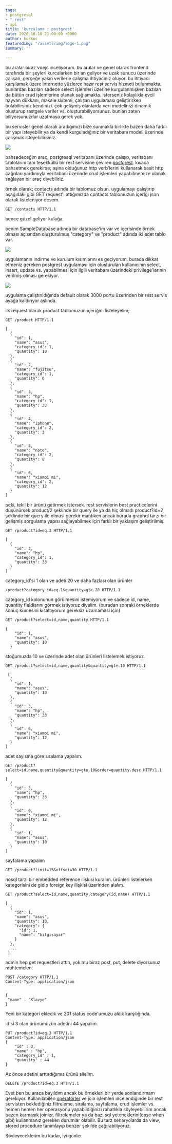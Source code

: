 ```yaml
---
tags:
- postgresql
- " rest"
- api
title: 'kurcalama : postgrest'
date: 2020-10-18 21:00:00 +0000
author: kurkoc
featuredimg: "/assets/img/logo-1.png"
summary: ''

---
```

bu aralar biraz vuejs inceliyorum. bu aralar ve genel olarak frontend tarafında bir şeyleri kurcalarken bir an geliyor ve uzak sunucu üzerinde çalışan, gerçeğe yakın verilerle çalışma ihtiyacınız oluyor. bu ihtiyacı karşılamak üzere internette yüzlerce hazır rest servis hizmeti bulunmakta. bunlardan bazıları sadece select işlemleri üzerine kurgulanmışken bazıları da bütün crud işlemlerine olanak sağlamakta. isterseniz kolaylıkla evcil hayvan dükkanı, makale sistemi, çalışan uygulaması geliştirirken bulabilirsiniz kendinizi.  çok gelişmiş olanlarda veri modelinizi dinamik oluşturup rastgele veriler vs. oluşturabiliyorsunuz. bunları zaten biliyorsunuzdur uzatmaya gerek yok.

bu servisler genel olarak aradığımızı bize sunmakla birlikte bazen daha farklı bir yapı isteyebilir ya da kendi kurguladığınız bir veritabanı modeli üzerinde çalışmak isteyebilirsiniz.

![](/assets/img/logo-1.png)

bahsedeceğim araç, postgresql veritabanı üzerinde çalışıp, veritabanı tablolarını tam teşekküllü bir rest servisine çeviren [postgrest](http://postgrest.org/). kısaca bahsetmek gerekirse; aşina olduğunuz http verb'lerini kullanarak basit http çağrıları yardımıyla veritabanı üzerinde crud işlemleri yapabilmemize olanak sağlayan bir araç diyebiliriz.

örnek olarak; contacts adında bir tablomuz olsun. uygulamayı çalıştırıp aşağıdaki gibi GET request'i attığımızda contacts tablomuzun içeriği json olarak listeleniyor desem.

    GET /contacts HTTP/1.1

bence güzel geliyor kulağa.

benim SampleDatabase adında bir database'im var ve içerisinde örnek olması açısından oluşturulmuş "category" ve "product" adında iki adet tablo var.

![](/assets/img/db_schema.png)

uygulamanın indirme ve kurulum kısımlarını es geçiyorum. burada dikkat etmeniz gereken postgrest uygulaması için oluşturulan kullanıcının select, insert, update vs. yapabilmesi için ilgili veritabanı üzerindeki privilege'larının verilmiş olması gerekiyor.

![](/assets/img/run.PNG)

uygulama çalıştırıldığında default olarak 3000 portu üzerinden bir rest servis ayağa kaldırıyor aslında.

ilk request olarak product tablomuzun içeriğini listeleyelim;

    GET /product HTTP/1.1
    
    [
      {
        "id": 1,
        "name": "asus",
        "category_id": 1,
        "quantity": 10
      },
      {
        "id": 2,
        "name": "fujitsu",
        "category_id": 1,
        "quantity": 6
      },
      {
        "id": 3,
        "name": "hp",
        "category_id": 1,
        "quantity": 33
      },
      {
        "id": 4,
        "name": "iphone",
        "category_id": 2,
        "quantity": 3
      },
      {
        "id": 5,
        "name": "note",
        "category_id": 2,
        "quantity": 8
      },
      {
        "id": 6,
        "name": "xiamoi mi",
        "category_id": 2,
        "quantity": 12
      }
    ]

peki, tekil bir ürünü getirmek istersek. rest servislerin best practicelerini düşünürsek product/2 şeklinde bir query ile ya da hiç olmadı product?id=2 şeklinde bir query ile olması gerekir mantıken ancak burada graphql tarzı bir gelişmiş sorgulama yapısı sağlayabilmek için farklı bir yaklaşım geliştirilmiş.

    GET /product?id=eq.3 HTTP/1.1

    [
      {
        "id": 3,
        "name": "hp",
        "category_id": 1,
        "quantity": 33
      }
    ]

category_id'si 1 olan ve adeti 20 ve daha fazlası olan ürünler

    /product?category_id=eq.1&quantity=gte.20 HTTP/1.1

category_id kolonunun görülmesini istemiyorum ve sadece id, name, quantity fieldlarını görmek istiyoruz diyelim. (buradan sonraki örneklerde sonuç kümesini kısaltıyorum gereksiz uzamaması için)

    GET /product?select=id,name,quantity HTTP/1.1
    
    {
        "id": 1,
        "name": "asus",
        "quantity": 10
      }

stoğumuzda 10 ve üzerinde adet olan ürünleri listelemek istiyoruz.

    GET /product?select=id,name,quantity&quantity=gte.10 HTTP/1.1
    
     [
      {
        "id": 1,
        "name": "asus",
        "quantity": 10
      },
      {
        "id": 3,
        "name": "hp",
        "quantity": 33
      },
      {
        "id": 6,
        "name": "xiamoi mi",
        "quantity": 12
      }
    ]

adet sayısına göre sıralama yapalım.

    GET /product?select=id,name,quantity&quantity=gte.10&order=quantity.desc HTTP/1.1
    
    [
      {
        "id": 3,
        "name": "hp",
        "quantity": 33
      },
      {
        "id": 6,
        "name": "xiamoi mi",
        "quantity": 12
      },
      {
        "id": 1,
        "name": "asus",
        "quantity": 10
      }
    ]

sayfalama yapalım

    GET /product?limit=15&offset=30 HTTP/1.1

nosql tarzı bir embedded reference ilişkisi kuralım. ürünleri listelerken kategorisini de gidip foreign key ilişkisi üzerinden alalım.

    GET /product?select=id,name,quantity,category(id,name) HTTP/1.1

    [
      {
        "id": 1,
        "name": "asus",
        "quantity": 10,
        "category": {
          "id": 1,
          "name": "bilgisayar"
        }
      },
      ...
     ]

admin hep get requestleri attın, yok mu biraz post, put, delete diyorsunuz muhtemelen.

    POST /category HTTP/1.1
    Content-Type: application/json
    
    
    {
     "name" : "Klavye"
    }

Yeni bir kategori ekledik ve 201 status code'umuzu aldık karşılığında.

id'si 3 olan ürünümüzün adetini 44 yapalım.

    PUT /product?id=eq.3 HTTP/1.1
    Content-Type: application/json
    {
     	"id" : 3,
     	"name" : "hp",
     	"category_id" : 1,
     	"quantity" : 44
    }

Az önce adetini arttırdığımız ürünü silelim.

    DELETE /product?id=eq.3 HTTP/1.1

Evet ben bu araca bayıldım ancak bu örnekleri bir yerde sonlandırmam gerekiyor. Kullanılabilen [operatörler](http://postgrest.org/en/v7.0.0/api.html#operators) ve join işlemleri incelendiğinde bir rest servisten beklediğiniz filtreleme, sıralama, sayfalama, crud işlemler vs. hemen hemen her operasyonu yapabildiğinizi rahatlıkla söyleyebilirim ancak bazen karmaşık joinler, filtrelemeler ya da bazı sql yeteneklerini(case when gibi) kullanmanız gereken durumlar olabilir. Bu tarz senaryolarda da view, stored procedure tanımlayıp benzer şekilde çağırabiliyoruz. 

Söyleyeceklerim bu kadar, iyi günler